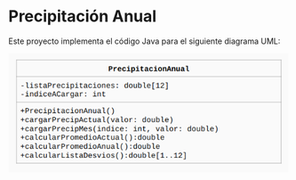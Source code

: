 # Precipitación Anual

Este proyecto implementa el código Java para el siguiente diagrama UML:

![Diagrama UML](./UML.png "Diagrama UML Precipitación Anual")
